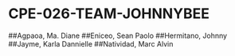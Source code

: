 # CPE-026-TEAM-JOHNNYBEE

##Agpaoa, Ma. Diane
##Eniceo, Sean Paolo
##Hermitano, Johnny
##Jayme, Karla Dannielle
##Natividad, Marc Alvin

